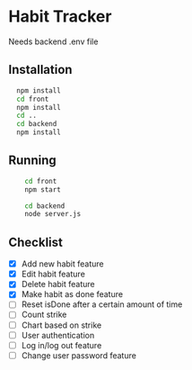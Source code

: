 
# Habit Tracker

Needs backend .env file



## Installation

```bash
  npm install 
  cd front 
  npm install
  cd ..
  cd backend
  npm install
```
## Running 

```bash
    cd front 
    npm start
```
```bash
    cd backend 
    node server.js
```
## Checklist

- [x] Add new habit feature
- [x] Edit habit feature
- [x] Delete habit feature
- [x] Make habit as done feature
- [ ] Reset isDone after a certain amount of time
- [ ] Count strike 
- [ ] Chart based on strike 
- [ ] User authentication
- [ ] Log in/log out feature
- [ ] Change user password feature
